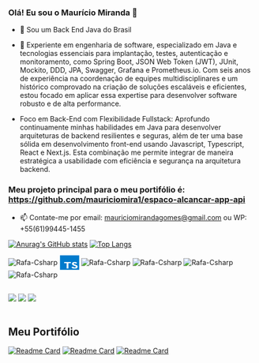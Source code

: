 ### Olá! Eu sou o Maurício Miranda  👋 


- 🔭 Sou um Back End Java do Brasil

- 🌱 Experiente em engenharia de software, especializado em Java e tecnologias essenciais para implantação, testes, autenticação e monitoramento, como Spring Boot, JSON Web Token (JWT), JUnit, Mockito, DDD, JPA, Swagger, Grafana e Prometheus.io. Com seis anos de experiência na coordenação de equipes multidisciplinares e um histórico comprovado na criação de soluções escaláveis e eficientes, estou focado em aplicar essa expertise para desenvolver software robusto e de alta performance.

- Foco em Back-End com Flexibilidade Fullstack: Aprofundo continuamente minhas habilidades em Java para desenvolver arquiteturas de backend resilientes e seguras, além de ter uma base sólida em desenvolvimento front-end usando Javascript, Typescript, React e Next.js. Esta combinação me permite integrar de maneira estratégica a usabilidade com eficiência e segurança na arquitetura backend.

### Meu projeto principal para o meu portifólio é: https://github.com/mauriciomira1/espaco-alcancar-app-api
  
- 📫 Contate-me por email: mauriciomirandagomes@gmail.com ou WP: +55(61)99445-1455


[![Anurag's GitHub stats](https://github-readme-stats.vercel.app/api?username=mauriciomira1&show_icons=true&theme=dracula&line_height=20)](https://github.com/mauriciomira1)
[![Top Langs](https://github-readme-stats.vercel.app/api/top-langs/?username=mauriciomira1&layout=compact&show_icons=true&theme=dracula)](https://github.com/mauriciomira1)

<div style="display: inline_block">
  <img align="center" alt="Rafa-Csharp" height="30" width="40" src="https://icongr.am/devicon/java-original.svg?size=128&color=currentColor">
  <img align="center" alt="Rafa-Ts" height="30" width="40" src="https://raw.githubusercontent.com/devicons/devicon/master/icons/typescript/typescript-plain.svg">
  <img align="center" alt="Rafa-Csharp" height="30" width="40" src="https://raw.githubusercontent.com/jmnote/z-icons/master/svg/git.svg">
  <img align="center" alt="Rafa-Csharp" height="30" width="40" src="https://cdn.jsdelivr.net/gh/devicons/devicon/icons/nodejs/nodejs-original.svg">
  <img align="center" alt="Rafa-Csharp" height="30" width="40" src="https://cdn.jsdelivr.net/gh/devicons/devicon/icons/postgresql/postgresql-original.svg">
  
  <img align="center" alt="Rafa-Csharp" height="30" width="40" src="https://cdn.jsdelivr.net/gh/devicons/devicon/icons/mongodb/mongodb-original.svg">
</div>

##

<div> 
    <a href="https://instagram.com/mauriciomira1" target="_blank"><img src="https://img.shields.io/badge/-Instagram-%23E4405F?style=for-the-badge&logo=instagram&logoColor=white" target="_blank"></a>
  <a href = "mailto:mauriciomirandagomes@gmail.com"><img src="https://img.shields.io/badge/-Gmail-%23333?style=for-the-badge&logo=gmail&logoColor=white" target="_blank"></a>
  <a href="https://www.linkedin.com/in/mmirandag/" target="_blank"><img src="https://img.shields.io/badge/-LinkedIn-%230077B5?style=for-the-badge&logo=linkedin&logoColor=white" target="_blank"></a> 
</div>
<br/>
<h2>Meu Portifólio</h2>

[![Readme Card](https://github-readme-stats.vercel.app/api/pin/?username=mauriciomira1&repo=espaco-alcancar-app-api)](https://github.com/mauriciomira1/espaco-alcancar-app-api)
[![Readme Card](https://github-readme-stats.vercel.app/api/pin/?username=mauriciomira1&repo=espaco-alcancar-v3)](https://github.com/mauriciomira1/espaco-alcancar-v3)
[![Readme Card](https://github-readme-stats.vercel.app/api/pin/?username=mauriciomira1&repo=MissaCifras)](https://github.com/mauriciomira1/MissaCifras3.0)


